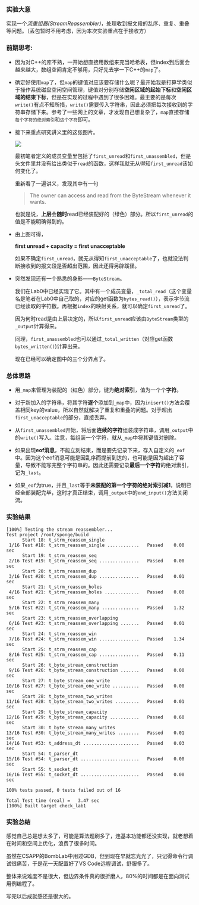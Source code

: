 ### 实验大意
实现一个*流重组器(StreamReassembler)*，处理收到报文段的乱序、重复、重叠等问题。（丢包暂时不用考虑，因为本次实验重点在于接收方）

### 前期思考:
- 因为对C++的库不熟，一开始想直接用数组来充当哈希表，但index到后面会越来越大，数组空间肯定不够用，只好先去学一下C++的`map`了。

- 确定好使用`map`了，但`map`的键值对应该要存储什么呢？最开始我是打算学类似于操作系统磁盘空闲空间管理，键值对分别存储**空闲区域的起始下标**和**空闲区域的结束下标**，但是在实现的过程中遇到了很多困难。最主要的是每次`write()`有点不知所措，`write()`需要传入字符串，因此必须把每次接收到的字符串存储下来。参考了一些网上的文章，才发现自己想复杂了，`map`直接存储`每个字符的绝对索引`和`这个字符`即可。

- 接下来重点研究讲义里的这张图片。

  ![](https://s2.loli.net/2022/03/30/jl2a84Ag6ZzcbNL.png)

  最初笔者定义的成员变量里包括了`first_unread`和`first_unassembled`，但是头文件里并没有给出类似于`read`的函数，这样我就无从得知`first_unread`该如何变化了。
  
  重新看了一遍讲义，发现其中有一句

  > The owner can access and read from the ByteStream whenever it wants.

  也就是说，**上层**会**随时**read已经装配好的（绿色）部分。所以`first_unread`的值是不能明确得到的。

- 由上图可得，

  **first unread + capacity = first unacceptable**

  如果不确定`first_unread`，就无从得知`first_unacceptable`了，也就没法判断接收到的报文段是否超出范围，因此还得另辟蹊径。

- 突然发现还有一个熟悉的身影——`ByteStream`。

  我们在Lab0中已经实现了它。其中有一个成员变量，`_total_read`（这个变量名是笔者在Lab0中自己取的，对应的get函数为`bytes_read()`），表示字节流已经读取的字符数。再根据`index`的映射关系，就可以确定`first_unread`了。

  因为何时read是由上层决定的，所以`first_unread`应该由`ByteStream`类型的`_output`计算得来。

  同理，`first_unassembled`也可以通过`_total_written`（对应get函数`bytes_written()`)计算出来。

  现在已经可以确定图中的三个分界点了。

### 总体思路
- 用`_map`来管理为装配的（红色）部分，键为**绝对索引**，值为一个个**字符**。

- 对于新加入的字符串，将其字符**逐个**添加到`_map`中，因为`inisert()`方法会覆盖相同key的value，所以自然就解决了重复和重叠的问题。对于超出`first_unacceptable`的部分，直接丢弃。

- 从`first_unassembled`开始，将后面**连续的字符**组装成字符串，调用`_output`中的`write()`写入。注意，每组装一个字符，就从`_map`中将其键值对删除。

- 如果出现**eof消息**，不能立刻结束，而是要先记录下来，存入自定义的`_eof`中。因为这个eof消息可能是因乱序而提前到达的，也可能是因为超出了容量，导致不能写完整个字符串的。因此还需要记录**最后一个字符**的绝对索引，记为`_last`。

- 如果`_eof`为true，并且`_last`等于**未装配的第一个字符的绝对索引减1**，说明已经全部装配完毕，这时才真正结束，调用`_output`中的`end_input()`方法关闭流。

### 实验结果
```
[100%] Testing the stream reassembler...   
Test project /root/sponge/build                                                                                         
      Start 18: t_strm_reassem_single                                                                                   
 1/16 Test #18: t_strm_reassem_single ............   Passed    0.00 sec                                                 
      Start 19: t_strm_reassem_seq                                                                                      
 2/16 Test #19: t_strm_reassem_seq ...............   Passed    0.00 sec                                                 
      Start 20: t_strm_reassem_dup                                                                                      
 3/16 Test #20: t_strm_reassem_dup ...............   Passed    0.01 sec                                                 
      Start 21: t_strm_reassem_holes                                                                                    
 4/16 Test #21: t_strm_reassem_holes .............   Passed    0.00 sec                                                 
      Start 22: t_strm_reassem_many
 5/16 Test #22: t_strm_reassem_many ..............   Passed    1.32 sec
      Start 23: t_strm_reassem_overlapping
 6/16 Test #23: t_strm_reassem_overlapping .......   Passed    0.01 sec
      Start 24: t_strm_reassem_win
 7/16 Test #24: t_strm_reassem_win ...............   Passed    1.34 sec
      Start 25: t_strm_reassem_cap
 8/16 Test #25: t_strm_reassem_cap ...............   Passed    0.11 sec
      Start 26: t_byte_stream_construction
 9/16 Test #26: t_byte_stream_construction .......   Passed    0.00 sec
      Start 27: t_byte_stream_one_write
10/16 Test #27: t_byte_stream_one_write ..........   Passed    0.00 sec
      Start 28: t_byte_stream_two_writes
11/16 Test #28: t_byte_stream_two_writes .........   Passed    0.01 sec
      Start 29: t_byte_stream_capacity
12/16 Test #29: t_byte_stream_capacity ...........   Passed    0.60 sec
      Start 30: t_byte_stream_many_writes
13/16 Test #30: t_byte_stream_many_writes ........   Passed    0.01 sec
14/16 Test #53: t_address_dt .....................   Passed    0.03 sec
      Start 54: t_parser_dt
15/16 Test #54: t_parser_dt ......................   Passed    0.00 sec
      Start 55: t_socket_dt
16/16 Test #55: t_socket_dt ......................   Passed    0.00 sec

100% tests passed, 0 tests failed out of 16

Total Test time (real) =   3.47 sec
[100%] Built target check_lab1 
```

### 实验总结
感觉自己总是想太多了，可能是算法题刷多了，连基本功能都还没实现，就老想着在时间和空间上优化，浪费了很多时间。

虽然在CSAPP的BombLab中用过GDB，但到现在早就忘光光了，只记得命令行调试很痛苦，于是花一天配置好了VS Code远程调试，舒服多了。

整体来说难度不是很大，但边界条件真的很折磨人，80%的时间都是在面向测试用例编程了。

写完以后成就感还是很大的。